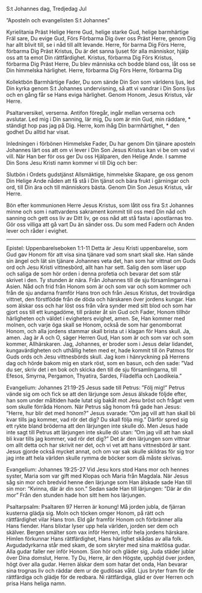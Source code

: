 ﻿S:t Johannes dag, Tredjedag Jul




”Aposteln och evangelisten S:t Johannes”




Kyrielitania
Präst        Helige Herre Gud, helige starke Gud, helige barmhärtige Fräl sare, Du evige Gud,
Förs        Förbarma Dig över oss
Präst        Herre, genom Dig har allt blivit till, se i nåd till allt levande. Herre, för barma Dig
Förs        Herre, förbarma Dig
Präst        Kristus, Du är det sanna ljuset för alla människor, hjälp oss att ta emot Din rättfärdighet. Kristus, förbarma Dig
Förs        Kristus, förbarma Dig
Präst        Herre, Du blev människa och bodde bland oss, låt oss se Din himmelska härlighet. Herre, förbarma Dig
Förs        Herre, förbarma Dig




Kollektbön
Barmhärtige Fader, Du som sände Din Son som världens ljus, led Din kyrka genom S:t Johannes undervisning, så att vi vandrar i Din Sons ljus och en gång får se Hans eviga härlighet. Genom Honom, Jesus Kristus, vår Herre.




Psaltarversikel, verserna. Antifon föregår, ingår mellan verserna och avslutar.
Led mig i Din sanning, lär mig, Du som är min Gud, min räddare, * ständigt hop pas jag på Dig.
Herre, kom ihåg Din barmhärtighet, * den godhet Du alltid har visat.




Inledningen i förbönen
Himmelske Fader, Du har genom Din tjänare aposteln Johannes lärt oss att om vi lever i Din Son Jesus Kristus kan vi be om vad vi vill. När Han ber för oss ger Du oss Hjälparen, den Helige Ande. 
I samme Din Sons Jesu Kristi namn kommer vi till Dig och ber: 




Slutbön i Ordets gudstjänst
Allsmäktige, himmelske Skapare, ge oss genom Din Helige Ande nåden att få stå i Din tjänst och bära frukt i gärningar och ord, till Din ära och till människors bästa.
Genom Din Son Jesus Kristus, vår Herre.




Bön efter kommunionen
Herre Jesus Kristus, som låtit oss fira S:t Johannes minne och som i nattvardens sakrament kommit till oss med Din nåd och sanning och gett oss liv av Ditt liv, 
ge oss nåd att stå fasta i apostlarnas tro. Gör oss villiga att gå vart Du än sänder oss.
Du som med Fadern och Anden lever och råder i evighet.
________________
Epistel: Uppenbarelseboken 1:1-11
Detta är Jesu Kristi uppenbarelse, som Gud gav Honom för att visa sina tjänare vad som snart skall ske. Han sände sin ängel och lät sin tjänare Johannes veta det, han som har vittnat om Guds ord och Jesu Kristi vittnesbörd, allt han har sett. Salig den som läser upp och saliga de som hör orden i denna profetia och bevarar det som står skrivet i den. Ty stunden är nära. 
Från Johannes till de sju församlingarna i Asien. Nåd och frid från Honom som är och som var och som kommer och från de sju andarna framför Hans tron och från Jesus Kristus, det trovärdiga vittnet, den förstfödde från de döda och härskaren över jordens kungar. Han som älskar oss och har löst oss från våra synder med sitt blod och som har gjort oss till ett kungadöme, till präster åt sin Gud och Fader, Honom tillhör härligheten och väldet i evigheters evighet, amen. 
Se, Han kommer med molnen, och varje öga skall se Honom, också de som har genomborrat Honom, och alla jordens stammar skall brista ut i klagan för Hans skull. Ja, amen. Jag är A och O, säger Herren Gud, Han som är och som var och som kommer, Allhärskaren. 
Jag, Johannes, er broder som i Jesus delar lidandet, kungavärdigheten och uthållig heten med er, hade kommit till ön Patmos för Guds ords och Jesu vittnesbörds skull. Jag kom i hänryckning på Herrens dag och hörde bakom mig en stark röst, som en basun, och den sade: ”Vad du ser, skriv det i en bok och skicka den till de sju församlingarna, till Efesos, Smyrna, Pergamon, Thyatira, Sardes, Filadelfia och Laodikeia.” 




Evangelium: Johannes 21:19-25
Jesus sade till Petrus: ”Följ mig!” Petrus vände sig om och fick se att den lärjunge som Jesus älskade följde efter, han som under måltiden hade lutat sig bakåt mot Jesu bröst och frågat vem som skulle förråda Honom. När Petrus såg honom frå gade han Jesus: ”Herre, hur blir det med honom?” Jesus svarade: ”Om jag vill att han skall bli kvar tills jag kommer, vad rör det dig? Du skall följa mig.” Därför spred sig ett rykte bland bröderna att den lärjungen inte skulle dö. Men Jesus hade inte sagt till Petrus att lärjungen inte skulle dö utan: ”Om jag vill att han skall bli kvar tills jag kommer, vad rör det dig?” Det är den lärjungen som vittnar om allt detta och har skrivit ner det, och vi vet att hans vittnesbörd är sant. 
Jesus gjorde också mycket annat, och om var sak skulle skildras för sig tror jag inte att hela världen skulle rymma de böcker som då måste skrivas.
 
Evangelium: Johannes 19:25-27
Vid Jesu kors stod Hans mor och hennes syster, Maria som var gift med Klopas och Maria från Magdala. När Jesus såg sin mor och bredvid henne den lärjunge som Han älskade sade Han till sin mor: ”Kvinna, där är din son.” Sedan sade Han till lärjungen: ”Där är din mor” Från den stunden hade hon sitt hem hos lärjungen. 












Psaltarpsalm: Psaltaren 97
Herren är konung! Må jorden jubla, de fjärran kusterna glädja sig. 
Moln och töcken omger Honom, på rätt och rättfärdighet vilar Hans tron. 
Eld går framför Honom och förbränner alla Hans fiender. 
Hans blixtar lyser upp hela världen, jorden ser dem och skälver. 
Bergen smälter som vax inför Herren, inför hela jordens härskare. 
Himlen förkunnar Hans rättfärdighet, Hans härlighet skådas av alla folk. 
Avgudadyrkarna står med skam, de som skryter med sina maktlösa gudar. Alla gudar faller ner inför Honom. 
Sion hör och gläder sig, Juda städer jublar över Dina domslut, Herre. 
Ty Du, Herre, är den Högste, upphöjd över jorden, högt över alla gudar. 
Herren älskar dem som hatar det onda, Han bevarar sina trognas liv och räddar dem ur de gudlösas våld. 
Ljus bryter fram för de rättfärdiga och glädje för de redbara. 
Ni rättfärdiga, gläd er över Herren och prisa Hans heliga namn.